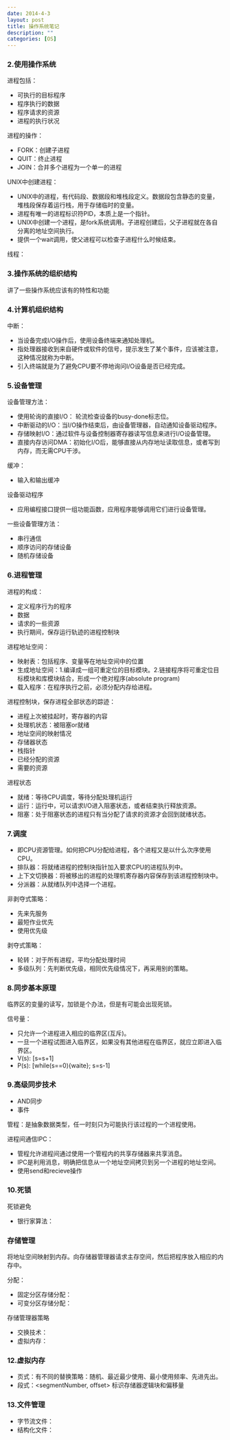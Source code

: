 ```yaml
---
date: 2014-4-3
layout: post
title: 操作系统笔记
description: ""
categories: [OS]
---
```


### 2.使用操作系统

进程包括：
* 可执行的目标程序
* 程序执行的数据
* 程序请求的资源
* 进程的执行状况

进程的操作：
* FORK：创建子进程
* QUIT：终止进程
* JOIN：合并多个进程为一个单一的进程

UNIX中创建进程：

* UNIX中的进程，有代码段、数据段和堆栈段定义。数据段包含静态的变量，堆栈段保存着运行栈，用于存储临时的变量。
* 进程有唯一的进程标识符PID，本质上是一个指针。
* UNIX中创建一个进程，是fork系统调用。子进程创建后，父子进程就在各自分离的地址空间执行。
* 提供一个wait调用，使父进程可以检查子进程什么时候结束。

线程：

### 3.操作系统的组织结构
讲了一些操作系统应该有的特性和功能

### 4.计算机组织结构

中断：
* 当设备完成I/O操作后，使用设备终端来通知处理机。
* 指处理器接收到来自硬件或软件的信号，提示发生了某个事件，应该被注意，这种情况就称为中断。
* 引入终端就是为了避免CPU要不停地询问I/O设备是否已经完成。


### 5.设备管理

设备管理方法：
* 使用轮询的直接I/O： 轮流检查设备的busy-done标志位。
* 中断驱动的I/O：当I/O操作结束后，由设备管理器，自动通知设备驱动程序。
* 存储映射I/O：通过软件与设备控制器寄存器读写信息来进行I/O设备管理。
* 直接内存访问DMA：初始化I/O后，能够直接从内存地址读取信息，或者写到内存，而无需CPU干涉。

缓冲：
* 输入和输出缓冲

设备驱动程序
* 应用编程接口提供一组功能函数，应用程序能够调用它们进行设备管理。

一些设备管理方法：
* 串行通信
* 顺序访问的存储设备
* 随机存储设备

### 6.进程管理

进程的构成：
* 定义程序行为的程序
* 数据
* 请求的一些资源
* 执行期间，保存运行轨迹的进程控制块

进程地址空间：
* 映射表：包括程序、变量等在地址空间中的位置
* 生成地址空间：1.编译成一组可重定位的目标模块。2.链接程序将可重定位目标模块和库模块结合，形成一个绝对程序(absolute program)
* 载入程序：在程序执行之前，必须分配内存给进程。

进程控制块，保存进程全部状态的踪迹：
* 进程上次被挂起时，寄存器的内容
* 处理机状态：被阻塞or就绪
* 地址空间的映射情况
* 存储器状态
* 栈指针
* 已经分配的资源
* 需要的资源

进程状态
* 就绪：等待CPU调度，等待分配处理机运行
* 运行：运行中，可以请求I/O进入阻塞状态，或者结束执行释放资源。
* 阻塞：处于阻塞状态的进程只有当分配了请求的资源才会回到就绪状态。

### 7.调度

* 即CPU资源管理。如何把CPU分配给进程，各个进程又是以什么次序使用CPU。
* 排队器：将就绪进程的控制块指针加入要求CPU的进程队列中。
* 上下文切换器：将被移出的进程的处理机寄存器内容保存到该进程控制块中。
* 分派器：从就绪队列中选择一个进程。

非剥夺式策略：
* 先来先服务
* 最短作业优先
* 使用优先级

剥夺式策略：
* 轮转：对于所有进程，平均分配处理时间
* 多级队列：先判断优先级，相同优先级情况下，再采用别的策略。

### 8.同步基本原理

临界区的变量的读写，加锁是个办法，但是有可能会出现死锁。

信号量：
* 只允许一个进程进入相应的临界区(互斥)。
* 一旦一个进程试图进入临界区，如果没有其他进程在临界区，就应立即进入临界区。
* V(s): [s=s+1]
* P(s): [while(s==0){waite}; s=s-1]

### 9.高级同步技术

* AND同步
* 事件

管程：是抽象数据类型，任一时刻只为可能执行该过程的一个进程使用。

进程间通信IPC：
* 管程允许进程间通过使用一个管程内的共享存储器来共享消息。
* IPC是利用消息，明确把信息从一个地址空间拷贝到另一个进程的地址空间。
* 使用send和recieve操作

### 10.死锁

死锁避免
* 银行家算法：


### 存储管理

将地址空间映射到内存。向存储器管理器请求主存空间，然后把程序放入相应的内存中。

分配：
* 固定分区存储分配：
* 可变分区存储分配：

存储管理器策略
* 交换技术：
* 虚拟内存：


### 12.虚拟内存

* 页式：有不同的替换策略：随机、最近最少使用、最小使用频率、先进先出。
* 段式：<segmentNumber, offset> 标识存储器逻辑块和偏移量

### 13.文件管理

* 字节流文件：
* 结构化文件：
